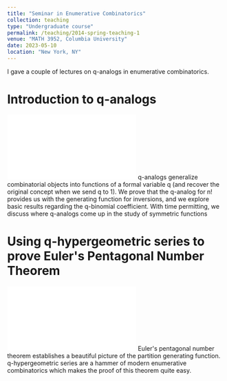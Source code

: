 ```yaml
---
title: "Seminar in Enumerative Combinatorics"
collection: teaching
type: "Undergraduate course"
permalink: /teaching/2014-spring-teaching-1
venue: "MATH 3952, Columbia University"
date: 2023-05-10
location: "New York, NY"
---
```


I gave a couple of lectures on q-analogs in enumerative combinatorics.

Introduction to q-analogs
======
<embed src='q1.pdf' type='application/pdf'>
q-analogs generalize combinatorial objects into functions of a formal variable q (and recover the original concept when we send q to 1). We prove that the q-analog for n! provides us with the generating function for inversions, and we explore basic results regarding the q-binomial coefficient. With time permitting, we discuss where q-analogs come up in the study of symmetric functions


Using q-hypergeometric series to prove Euler's Pentagonal Number Theorem
======
<embed src='q2.pdf' type='application/pdf'>
Euler's pentagonal number theorem establishes a beautiful picture of the partition generating function. q-hypergeometric series are a hammer of modern enumerative combinatorics which makes the proof of this theorem quite easy. 
